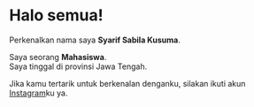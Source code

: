 # Halo semua! 

Perkenalkan nama saya **Syarif Sabila Kusuma**.<br>

Saya seorang **Mahasiswa**.<br>
Saya tinggal di provinsi Jawa Tengah.<br>

Jika kamu tertarik untuk berkenalan denganku, silakan ikuti akun [Instagram](https://instagram.com/riffsk_?igshid=MzRlODBiNWFlZA==)ku ya.
